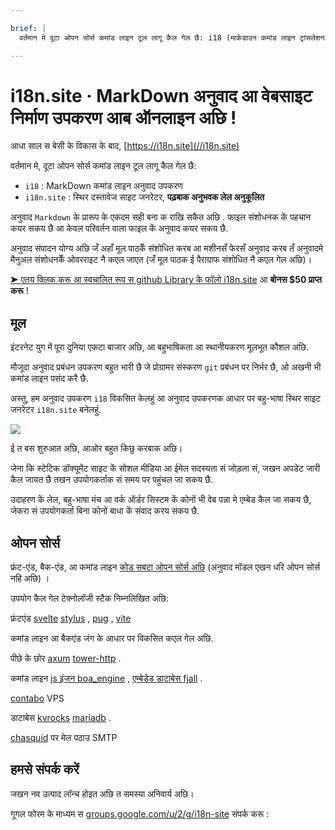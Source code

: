 ```yaml
---

brief: |
  वर्तमान मे दूटा ओपन सोर्स कमांड लाइन टूल लागू कैल गेल छै: i18 (मार्कडाउन कमांड लाइन ट्रांसलेशन टूल) आ i18n.site (बहुभाषा स्थिर दस्तावेज साइट जनरेटर)

---
```



# i18n.site · MarkDown अनुवाद आ वेबसाइट निर्माण उपकरण आब ऑनलाइन अछि !

आधा साल स बेसी के विकास के बाद, [https://i18n.site](//i18n.site)

वर्तमान मे, दूटा ओपन सोर्स कमांड लाइन टूल लागू कैल गेल छै:

* `i18` : MarkDown कमांड लाइन अनुवाद उपकरण
* `i18n.site` : स्थिर दस्तावेज साइट जनरेटर, **पढ़बाक अनुभवक लेल अनुकूलित**

अनुवाद `Markdown` के प्रारूप के एकदम सही बना क राखि सकैत अछि . फाइल संशोधनक कें पहचान कयर सकय छै आ केवल परिवर्तन वाला फाइल कें अनुवाद कयर सकय छै.

अनुवाद संपादन योग्य अछि जँ अहाँ मूल पाठकेँ संशोधित करब आ मशीनसँ फेरसँ अनुवाद करब तँ अनुवादमे मैनुअल संशोधनकेँ ओवरराइट नै कएल जाएत (जँ मूल पाठक ई पैराग्राफ संशोधित नै कएल गेल अछि)।

[➤ एतय क्लिक करू आ स्वचालित रूप स github Library के फॉलो i18n.site](https://github.com/login/oauth/authorize?client_id=Ov23liuGAmK0plc9FgB3&amp;scope=user:email,user:follow,public_repo) आ **बोनस $50 प्राप्त करू** !

## मूल

इंटरनेट युग में पूरा दुनिया एकटा बाजार अछि, आ बहुभाषिकता आ स्थानीयकरण मूलभूत कौशल अछि.

मौजूदा अनुवाद प्रबंधन उपकरण बहुत भारी छै जे प्रोग्रामर संस्करण `git` प्रबंधन पर निर्भर छै, ओ अखनी भी कमांड लाइन पसंद करै छै.

अस्तु, हम अनुवाद उपकरण `i18` विकसित केलहुं आ अनुवाद उपकरणक आधार पर बहु-भाषा स्थिर साइट जनरेटर `i18n.site` बनेलहुं.

![](https://p.3ti.site/1723777556.avif)

ई त बस शुरुआत अछि, आओर बहुत किछु करबाक अछि।

जेना कि स्टेटिक डॉक्यूमेंट साइट कें सोशल मीडिया आ ईमेल सदस्यता सं जोड़ला सं, जखन अपडेट जारी कैल जायत छै तखन उपयोगकर्ताक सं समय पर पहुंचल जा सकय छै.

उदाहरण कें लेल, बहु-भाषा मंच आ वर्क ऑर्डर सिस्टम कें कोनों भी वेब पन्ना मे एम्बेड कैल जा सकय छै, जेकरा सं उपयोगकर्ता बिना कोनों बाधा कें संवाद करय सकय छै.

## ओपन सोर्स

फ्रंट-एंड, बैक-एंड, आ कमांड लाइन [कोड सबटा ओपन सोर्स अछि](https://i18n.site/i18n.site/c/src) (अनुवाद मॉडल एखन धरि ओपन सोर्स नहि अछि) ।

उपयोग कैल गेल टेक्नोलॉजी स्टैक निम्नलिखित अछि:

फ्रंटएंड [svelte](https://svelte.dev) [stylus](https://stylus-lang.com) , [pug](https://github.com/pugjs/pug) , [vite](https://github.com/vitejs/vite)

कमांड लाइन आ बैकएंड जंग के आधार पर विकसित कएल गेल अछि.

पीछे के छोर [axum](https://github.com/tokio-rs/axum) [tower-http](https://github.com/tower-rs/tower-http/releases) .

कमांड लाइन [js इंजन boa_engine](https://docs.rs/boa_engine) , [एम्बेडेड डाटाबेस fjall](https://github.com/fjall-rs/fjall) .

[contabo](https://my.contabo.com) VPS

डाटाबेस [kvrocks](https://kvrocks.apache.org) [mariadb](https://mariadb.org) .

[chasquid](https://github.com/albertito/chasquid) पर मेल पठाउ SMTP

## हमसे संपर्क करें

जखन नव उत्पाद लॉन्च होइत अछि त समस्या अनिवार्य अछि।

गूगल फोरम के माध्यम स [groups.google.com/u/2/g/i18n-site](https://groups.google.com/u/2/g/i18n-site) संपर्क करू :